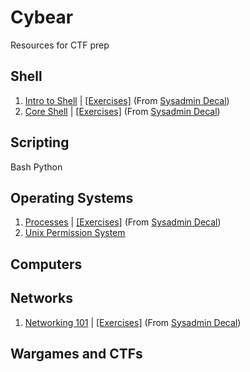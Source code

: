 # Cybear
Resources for CTF prep

## Shell

1. [Intro to Shell](https://docs.google.com/presentation/d/1pBwcUE3lc4fxyefsIq0g2rbZfeJbH683YLJybEfo7eY/edit?usp=sharing) | [[Exercises]](https://decal.ocf.berkeley.edu/archives/2018-fall/labs/b1) (From [Sysadmin Decal](https://decal.ocf.berkeley.edu/archives/2018-fall/))
2. [Core Shell](https://docs.google.com/presentation/d/1JY2NEhDNbu3OqNeS70U9-hjumbkirkt-3EpQFR17kpU/edit?usp=sharing) | [[Exercises]](https://decal.ocf.berkeley.edu/archives/2018-fall/labs/b2) (From [Sysadmin Decal](https://decal.ocf.berkeley.edu/archives/2018-fall/))

## Scripting
Bash
Python


## Operating Systems
1. [Processes](https://docs.google.com/presentation/d/1av6kkCuN-x_fVWowgS3y6a3LRKmxvf26ETJm0MV5dbc/edit#slide=id.p) | [[Exercises]](https://decal.ocf.berkeley.edu/archives/2018-fall/labs/b6) (From [Sysadmin Decal](https://decal.ocf.berkeley.edu/archives/2018-fall/))
2. [Unix Permission System](https://docs.google.com/presentation/d/1vm71mYGELfS5boi-wd-sqgrwIkqau4k8_UkCc7KaY90/edit#slide=id.g2a6f677795_0_37)

## Computers

## Networks
1. [Networking 101](https://docs.google.com/presentation/d/12E1T_7eJR3SjSkMJ11y5gL0_teqajVx40smFV7vb9xc/edit) | [[Exercises]](https://decal.ocf.berkeley.edu/archives/2018-fall/labs/b5) (From [Sysadmin Decal](https://decal.ocf.berkeley.edu/archives/2018-fall/))

## Wargames and CTFs


